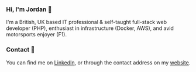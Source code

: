### Hi, I'm Jordan 👋

I'm a British, UK based IT professional & self-taught full-stack web developer (PHP), enthusiast in infrastructure (Docker, AWS), and avid motorsports enjoyer (F1).

### Contact 💬

You can find me on [LinkedIn](https://www.linkedin.com/in/jordanheale/), or through the contact address on my [website](https://www.pridit.co.uk).
